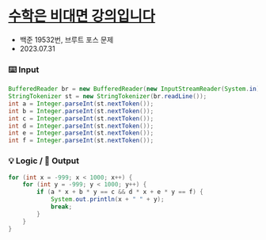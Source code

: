 # [수학은 비대면 강의입니다](https://www.acmicpc.net/problem/19532)
- 백준 19532번, 브루트 포스 문제
- 2023.07.31

### ⌨️ Input

```java
BufferedReader br = new BufferedReader(new InputStreamReader(System.in));
StringTokenizer st = new StringTokenizer(br.readLine());
int a = Integer.parseInt(st.nextToken());
int b = Integer.parseInt(st.nextToken());
int c = Integer.parseInt(st.nextToken());
int d = Integer.parseInt(st.nextToken());
int e = Integer.parseInt(st.nextToken());
int f = Integer.parseInt(st.nextToken());
```

### 💡 Logic / 📇 Output

```java
for (int x = -999; x < 1000; x++) {
    for (int y = -999; y < 1000; y++) {
        if (a * x + b * y == c && d * x + e * y == f) {
            System.out.println(x + " " + y);
            break;
        }
    }
}
```